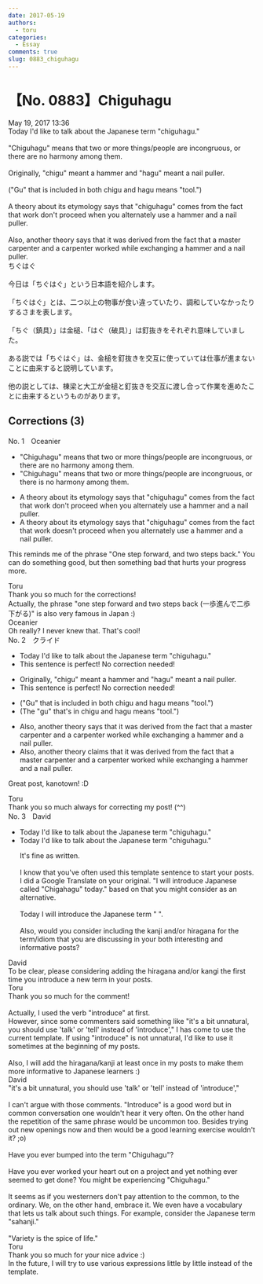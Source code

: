 ```yaml
---
date: 2017-05-19
authors:
  - toru
categories:
  - Essay
comments: true
slug: 0883_chiguhagu
---
```


# 【No. 0883】Chiguhagu
<div class="date">May 19, 2017 13:36</div>
<div id="post"><div id="body_show_ori">
Today I'd like to talk about the Japanese term "chiguhagu."<br/><br/>"Chiguhagu" means that two or more things/people are incongruous, or there are no harmony among them.<br/><br/>Originally, "chigu" meant a hammer and "hagu" meant a nail puller. <br/><br/>("Gu" that is included in both chigu and hagu means "tool.")<br/><br/>A theory about its etymology says that "chiguhagu" comes from the fact that work don't proceed when you alternately use a hammer and a nail puller.<br/><br/>Also, another theory says that it was derived from the fact that a master carpenter and a carpenter worked while exchanging a hammer and a nail puller. 
</div></div>

<!-- more -->

<div id="post_ja"><div id="body_show_mo">
ちぐはぐ<br/><br/>今日は「ちぐはぐ」という日本語を紹介します。<br/><br/>「ちぐはぐ」とは、二つ以上の物事が食い違っていたり、調和していなかったりするさまを表します。<br/><br/>「ちぐ（鎮具）」は金槌、「はぐ（破具）」は釘抜きをそれぞれ意味していました。<br/><br/>ある説では「ちぐはぐ」は、金槌を釘抜きを交互に使っていては仕事が進まないことに由来すると説明しています。<br/><br/>他の説としては、棟梁と大工が金槌と釘抜きを交互に渡し合って作業を進めたことに由来するというものがあります。
</div></div>

## Corrections (3)
<div id="block"><div class="first_name"> No. 1　<span class="just_name">Oceanier</span></div><div id="block2">
<ul class="correction_field">
<li class="incorrect">"Chiguhagu" means that two or more things/people are incongruous, or there are no harmony among them.</li>
<li class="corrected correct">
"Chiguhagu" means that two or more things/people are incongruous, or there <span class="f_red">is</span> no harmony among them.
</li>
</ul>
<ul class="correction_field">
<li class="incorrect">A theory about its etymology says that "chiguhagu" comes from the fact that work don't proceed when you alternately use a hammer and a nail puller.</li>
<li class="corrected correct">
A theory about its etymology says that "chiguhagu" comes from the fact that work <span class="f_red">doesn't</span> proceed when you alternately use a hammer and a nail puller.
</li>
</ul>
<p class="comment_small">
 This reminds me of the phrase "One step forward, and two steps back." You can do something good, but then something bad that hurts your progress more.
</p>

</div><div class="name"><span class="just_name">Toru</span><br>
Thank you so much for the corrections!<br/>Actually, the phrase "one step forward and two steps back (一歩進んで二歩下がる)" is also very famous in Japan :)
</div>
<div class="name"><span class="just_name">Oceanier</span><br>
Oh really? I never knew that. That's cool!
</div>
</div>
<div id="block"><div class="first_name"> No. 2　<span class="just_name">クライド</span></div><div id="block2">
<ul class="correction_field">
<li class="incorrect">Today I'd like to talk about the Japanese term "chiguhagu."</li>
<li class="corrected perfect">This sentence is perfect! No correction needed!</li>
</ul>
<ul class="correction_field">
<li class="incorrect">Originally, "chigu" meant a hammer and "hagu" meant a nail puller.</li>
<li class="corrected perfect">This sentence is perfect! No correction needed!</li>
</ul>
<ul class="correction_field">
<li class="incorrect">("Gu" that is included in both chigu and hagu means "tool.")</li>
<li class="corrected correct">
(<span class="f_red">The</span> "gu" that's in chigu and hagu means "tool.")
</li>
</ul>
<ul class="correction_field">
<li class="incorrect">Also, another theory says that it was derived from the fact that a master carpenter and a carpenter worked while exchanging a hammer and a nail puller.</li>
<li class="corrected correct">
Also, another theory <span class="f_blue">claims</span> that it was derived from the fact that a master carpenter and a carpenter worked while exchanging a hammer and a nail puller.
</li>
</ul>
<p class="comment_small">
 Great post, kanotown! :D
</p>

</div><div class="name"><span class="just_name">Toru</span><br>
Thank you so much always for correcting my post! (^^)
</div>
</div>
<div id="block"><div class="first_name"> No. 3　<span class="just_name">David</span></div><div id="block2">
<ul class="correction_field">
<li class="incorrect">Today I'd like to talk about the Japanese term "chiguhagu."</li>
<li class="corrected correct">
Today I'd like to talk about the Japanese term "chiguhagu."
<p class="correction_comment">It's fine as written. <br/><br/>I know that you've often used this template sentence to start your posts. I did a Google Translate on your original. "I will introduce Japanese called "Chigahagu" today." based on that you might consider as an alternative.<br/><br/>Today I will introduce the Japanese term "   ".<br/><br/>Also, would  you consider including the kanji and/or hiragana for the term/idiom that you are discussing in your both interesting and informative posts?</p>
</li>
</ul>
</div><div class="name"><span class="just_name">David</span><br>
To be clear, please considering adding the hiragana and/or kangi the first time you introduce a new term in your posts. 
</div>
<div class="name"><span class="just_name">Toru</span><br>
Thank you so much for the comment!<br/><br/>Actually, I used the verb "introduce" at first.<br/>However, since some commenters said something like "it's a bit unnatural, you should use 'talk' or 'tell' instead of 'introduce'," I has come to use the current template. If using "introduce" is not unnatural, I'd like to use it sometimes at the beginning of my posts.<br/><br/>Also, I will add the hiragana/kanji at least once in my posts to make them more informative to Japanese learners :)
</div>
<div class="name"><span class="just_name">David</span><br>
"it's a bit unnatural, you should use 'talk' or 'tell' instead of 'introduce',"<br/><br/>I can't argue with those comments. "Introduce" is a good word but in common conversation one wouldn't hear it very often. On the other hand the repetition of the same phrase would be uncommon too. Besides trying out new openings now and then would be a good learning exercise wouldn't it?  ;o)<br/><br/>Have you ever bumped into the term "Chiguhagu"? <br/><br/>Have you ever worked your heart out on a project and yet nothing ever seemed to get done? You might be experiencing "Chiguhagu." <br/><br/>It seems as if you westerners don't pay attention to the common, to the ordinary. We, on the other hand, embrace it. We even have a vocabulary that lets us talk about such things. For example, consider the Japanese term "sahanji."<br/><br/>"Variety is the spice of life."
</div>
<div class="name"><span class="just_name">Toru</span><br>
Thank you so much for your nice advice :)<br/>In the future, I will try to use various expressions little by little instead of the template.
</div>
</div>
